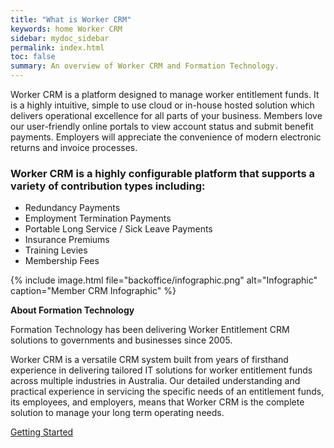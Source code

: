```yaml
---
title: "What is Worker CRM"
keywords: home Worker CRM
sidebar: mydoc_sidebar
permalink: index.html
toc: false
summary: An overview of Worker CRM and Formation Technology.
---
```


Worker CRM is a platform designed to manage worker entitlement funds. It is a highly intuitive, simple to use cloud or in-house hosted solution which delivers operational excellence for all parts of your business. Members love our user-friendly online portals to view account status and submit benefit payments. Employers will appreciate the convenience of modern electronic returns and invoice processes.

### Worker CRM is a highly configurable platform that supports a variety of contribution types including:

 - Redundancy Payments
 - Employment Termination Payments
 - Portable Long Service / Sick Leave Payments
 - Insurance Premiums
 - Training Levies 
 - Membership Fees

{% include image.html file="backoffice/infographic.png" alt="Infographic" caption="Member CRM  Infographic" %}

**About Formation Technology**

Formation Technology has been delivering Worker Entitlement CRM solutions to governments and businesses since 2005. 

Worker CRM is a versatile CRM system built from years of firsthand experience in delivering tailored IT solutions for worker entitlement funds across multiple industries in Australia. 
Our detailed understanding and practical experience in servicing the specific needs of an entitlement funds, its employees, and employers, means that Worker CRM is the complete solution to manage your long term operating needs.

<a class="btn btn-primary btn-lg center-block" href="mydoc_getting_started.html" role="button">Getting Started</a>
